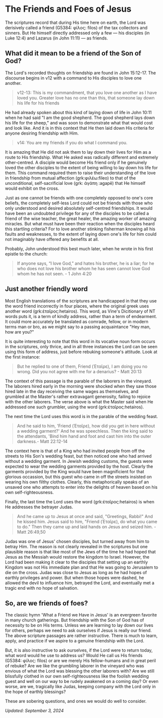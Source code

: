 # The Friends and Foes of Jesus

The scriptures record that during His time here on earth, the Lord was derisively called a friend (G5384: φίλος: filos) of the tax collectors and sinners. But He himself directly addressed only a few — his disciples (in Luke 12:4) and Lazarus (in John 11:11) — as friends.

## What did it mean to be a friend of the Son of God?

The Lord's recorded thoughts on friendship are found in John 15:12-17. The discourse begins in v12 with a command to His disciples to love one another.

> v12-13: This is my commandment, that you love one another as I have loved you. Greater love has no one than this, that someone lay down his life for his friends

He had already spoken about this kind of laying down of life in John 10:11 when he had said "I am the good shepherd. The good shepherd lays down his life for the sheep," and was soon to demonstrate what that would cost and look like. And it is in this context that He then laid down His criteria for anyone desiring friendship with Him.

> v14: You are my friends if you do what I command you.

It is amazing that He did not ask them to lay down their lives for Him as a route to His friendship. What He asked was radically different and extremely other-centred. A disciple would become His friend only if he genuinely loved the other disciples to the extent of being willing to lay down his life for them. This command required them to raise their understanding of the love in friendship from mutual affection (grk:φιλέω:fileo) to that of the unconditional, self-sacrificial love (grk: ἀγάπη :agapē) that He himself would exhibit on the cross. 

Just as one cannot be friends with one completely opposed to one's core beliefs, the completely self-less Lord could not be friends with those who only understood and desired absolutely self-centred friendships. It would have been an undoubted privilege for any of the disciples to be called a friend of the wise teacher, the great healer, the amazing worker of amazing miracles. But what must have been their reaction when the disciples heard this startling criteria? For to love another stinking fisherman knowing all his faults and weaknesses, to the extent of laying down one's life for him could not imaginably have offered any benefits at all.

Probably, John understood this best much later, when he wrote in his first epistle to the church:
> If anyone says, “I love God,” and hates his brother, he is a liar; for he who does not love his brother whom he has seen cannot love God whom he has not seen. - 1 John 4:20

## Just another friendly word

Most English translations of the scriptures are handicapped in that they use the word friend incorrectly in four places, where the original greek uses another word (grk:ἑταῖρος:hetairos). This word, as Vine's Dicitionary of NT words puts it, is a term of kindly address, rather than a term of endearment. It could more accurately be translated as comrade, fellow, or in modern terms man or bro, as we might say to a passing acquaintance "Hey man, how are you?"

It is quite interesting to note that this word in its vocative noun form occurs in the scriptures, only thrice, and in all three instances the Lord can be seen using this form of address, just before rebuking someone's attitude. Look at the first instance:

>   But he replied to one of them, Friend (Ἑταῖρε), I am doing you no wrong. Did you not agree with me for a denarius? - Matt 20:13

The context of this passage is the parable of the laborers in the vineyard. 
The laborers hired early in the morning were shocked when they saw those hired late in the day receiving the same wages as themselves, and grumbled at the Master's rather extravagant generosity, failing to rejoice with the other laborers. The verse above is what the Master said when He addressed one such grumbler, using the word (grk:ἑταῖρος:hetairos).

The next time the Lord uses this word is in the parable of the wedding feast.

> And he said to him, 'Friend (Ἑταῖρε), how did you get in here without a wedding garment?' And he was speechless. Then the king said to the attendants, 'Bind him hand and foot and cast him into the outer darkness.- Matt 22:12-14

The context here is that of a King who had invited people from off the streets to His Son's wedding feast, but then noticed one who had arrived without a wedding garment. In Jewish wedding customs, the guests were expected to wear the wedding garments provided by the host. Clearly the garments provided by the King would have been magnificient for that glorious occassion, but this guest who came in off the streets insisted on wearing his own filthy clothes. Clearly, this metaphorically speaks of an unsaved one who attempts to enter into the delights of heaven based on his own self-righteousness.

Finally, the last time the Lord uses the word (grk:ἑταῖρος:hetairos) is when He addresses the betrayer Judas.

> And he came up to Jesus at once and said, "Greetings, Rabbi!" And he kissed him. Jesus said to him, "Friend (Ἑταῖρε), do what you came to do." Then they came up and laid hands on Jesus and seized him. - Matt 26:49,50

Judas was one of Jesus' chosen disciples, but turned away from him to betray Him. The reason is not clearly revealed in the scriptures but one plausible reason is that like most of the Jews of the time he had hoped that Jesus as the Messiah would restore the kingdom to Israel. However, the Lord had been making it clear to the disciples that setting up an earthly Kingdom was not His immediate plan and that He was going to Jerusalem to die on the cross. Judas was close to Jesus as long as he had hopes of earthly privileges and power. But when those hopes were dashed, he allowed the devil to influence him, betrayed the Lord, and eventually met a tragic end with no hope of salvation.

## So, are we friends of foes?

The classic hymn 'What a Friend we Have in Jesus' is an evergreen favorite in many church gatherings. But friendship with the Son of God has of necessity to be on His terms. Unless we are learning to lay down our lives for others, perhaps we need to ask ourselves if Jesus is really our friend. The above scripture passages are rather instructive. There is much to learn, apply, and practice if we aspire to a genuine friendship with the Lord.

But, it is also instructive to ask ourselves, if the Lord were to return today, what word would he use to address us? Would He call us His friends (G5384: φίλος: filos) or are we merely His fellow-humans and in great peril of rebuke? Are we like the grumbling laborer in the vineyard who was envious of what the Lord was blessing the other laborers with? Are we still blissfully clothed in our own self-righteousness like the foolish wedding guest and well on our way to be rudely awakened on a coming day? Or even worse, are we, tragically like Judas, keeping company with the Lord only in the hope of earthly blessings?

These are sobering questions, and ones we would do well to consider. 


*Updated: September 3, 2024*

